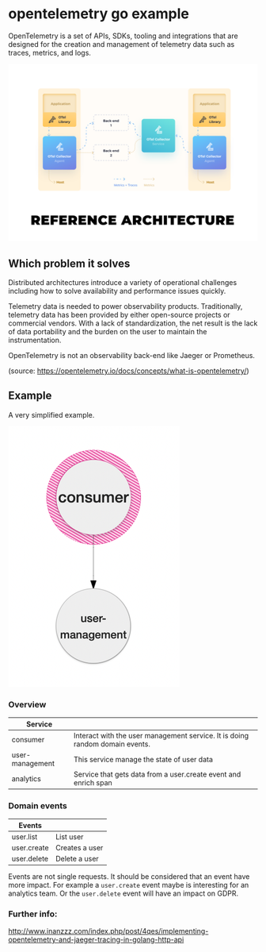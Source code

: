 # opentelemetry go example

OpenTelemetry is a set of APIs, SDKs, tooling and integrations that are designed for the creation and management of 
telemetry data such as traces, metrics, and logs.

![Reference Architecture](/docs/pics/otel-reference-architecture.svg)

## Which problem it solves

Distributed architectures introduce a variety of operational challenges including how to solve availability and 
performance issues quickly.

Telemetry data is needed to power observability products. Traditionally, telemetry data has been provided by either 
open-source projects or commercial vendors. With a lack of standardization, the net result is the lack of data 
portability and the burden on the user to maintain the instrumentation.

OpenTelemetry is not an observability back-end like Jaeger or Prometheus.

(source: https://opentelemetry.io/docs/concepts/what-is-opentelemetry/)

## Example

A very simplified example.

![example](/docs/pics/example-services.png)

### Overview


| Service         |                                                                              |
|-----------------|------------------------------------------------------------------------------|
| consumer        | Interact with the user management service. It is doing random domain events. |
| user-management | This service manage the state of user data                                   |
| analytics       | Service that gets data from a user.create event and enrich span              |

### Domain events

| Events      |                |
|-------------|----------------|
| user.list   | List user      |
| user.create | Creates a user |
| user.delete | Delete a user  |

Events are not single requests. It should be considered that an event have more impact. For example a `user.create` event 
maybe is interesting for an analytics team. Or the `user.delete` event will have an impact on GDPR.

### Further info:
http://www.inanzzz.com/index.php/post/4qes/implementing-opentelemetry-and-jaeger-tracing-in-golang-http-api
